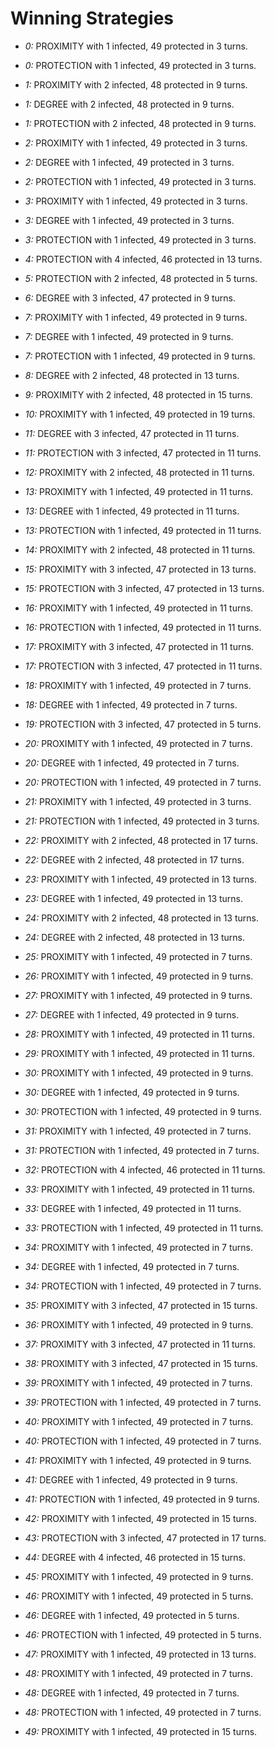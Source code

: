 # Winning Strategies

* _0:_ PROXIMITY with 1 infected, 49 protected in 3 turns.


* _0:_ PROTECTION with 1 infected, 49 protected in 3 turns.


* _1:_ PROXIMITY with 2 infected, 48 protected in 9 turns.


* _1:_ DEGREE with 2 infected, 48 protected in 9 turns.


* _1:_ PROTECTION with 2 infected, 48 protected in 9 turns.


* _2:_ PROXIMITY with 1 infected, 49 protected in 3 turns.


* _2:_ DEGREE with 1 infected, 49 protected in 3 turns.


* _2:_ PROTECTION with 1 infected, 49 protected in 3 turns.


* _3:_ PROXIMITY with 1 infected, 49 protected in 3 turns.


* _3:_ DEGREE with 1 infected, 49 protected in 3 turns.


* _3:_ PROTECTION with 1 infected, 49 protected in 3 turns.


* _4:_ PROTECTION with 4 infected, 46 protected in 13 turns.


* _5:_ PROTECTION with 2 infected, 48 protected in 5 turns.


* _6:_ DEGREE with 3 infected, 47 protected in 9 turns.


* _7:_ PROXIMITY with 1 infected, 49 protected in 9 turns.


* _7:_ DEGREE with 1 infected, 49 protected in 9 turns.


* _7:_ PROTECTION with 1 infected, 49 protected in 9 turns.


* _8:_ DEGREE with 2 infected, 48 protected in 13 turns.


* _9:_ PROXIMITY with 2 infected, 48 protected in 15 turns.


* _10:_ PROXIMITY with 1 infected, 49 protected in 19 turns.


* _11:_ DEGREE with 3 infected, 47 protected in 11 turns.


* _11:_ PROTECTION with 3 infected, 47 protected in 11 turns.


* _12:_ PROXIMITY with 2 infected, 48 protected in 11 turns.


* _13:_ PROXIMITY with 1 infected, 49 protected in 11 turns.


* _13:_ DEGREE with 1 infected, 49 protected in 11 turns.


* _13:_ PROTECTION with 1 infected, 49 protected in 11 turns.


* _14:_ PROXIMITY with 2 infected, 48 protected in 11 turns.


* _15:_ PROXIMITY with 3 infected, 47 protected in 13 turns.


* _15:_ PROTECTION with 3 infected, 47 protected in 13 turns.


* _16:_ PROXIMITY with 1 infected, 49 protected in 11 turns.


* _16:_ PROTECTION with 1 infected, 49 protected in 11 turns.


* _17:_ PROXIMITY with 3 infected, 47 protected in 11 turns.


* _17:_ PROTECTION with 3 infected, 47 protected in 11 turns.


* _18:_ PROXIMITY with 1 infected, 49 protected in 7 turns.


* _18:_ DEGREE with 1 infected, 49 protected in 7 turns.


* _19:_ PROTECTION with 3 infected, 47 protected in 5 turns.


* _20:_ PROXIMITY with 1 infected, 49 protected in 7 turns.


* _20:_ DEGREE with 1 infected, 49 protected in 7 turns.


* _20:_ PROTECTION with 1 infected, 49 protected in 7 turns.


* _21:_ PROXIMITY with 1 infected, 49 protected in 3 turns.


* _21:_ PROTECTION with 1 infected, 49 protected in 3 turns.


* _22:_ PROXIMITY with 2 infected, 48 protected in 17 turns.


* _22:_ DEGREE with 2 infected, 48 protected in 17 turns.


* _23:_ PROXIMITY with 1 infected, 49 protected in 13 turns.


* _23:_ DEGREE with 1 infected, 49 protected in 13 turns.


* _24:_ PROXIMITY with 2 infected, 48 protected in 13 turns.


* _24:_ DEGREE with 2 infected, 48 protected in 13 turns.


* _25:_ PROXIMITY with 1 infected, 49 protected in 7 turns.


* _26:_ PROXIMITY with 1 infected, 49 protected in 9 turns.


* _27:_ PROXIMITY with 1 infected, 49 protected in 9 turns.


* _27:_ DEGREE with 1 infected, 49 protected in 9 turns.


* _28:_ PROXIMITY with 1 infected, 49 protected in 11 turns.


* _29:_ PROXIMITY with 1 infected, 49 protected in 11 turns.


* _30:_ PROXIMITY with 1 infected, 49 protected in 9 turns.


* _30:_ DEGREE with 1 infected, 49 protected in 9 turns.


* _30:_ PROTECTION with 1 infected, 49 protected in 9 turns.


* _31:_ PROXIMITY with 1 infected, 49 protected in 7 turns.


* _31:_ PROTECTION with 1 infected, 49 protected in 7 turns.


* _32:_ PROTECTION with 4 infected, 46 protected in 11 turns.


* _33:_ PROXIMITY with 1 infected, 49 protected in 11 turns.


* _33:_ DEGREE with 1 infected, 49 protected in 11 turns.


* _33:_ PROTECTION with 1 infected, 49 protected in 11 turns.


* _34:_ PROXIMITY with 1 infected, 49 protected in 7 turns.


* _34:_ DEGREE with 1 infected, 49 protected in 7 turns.


* _34:_ PROTECTION with 1 infected, 49 protected in 7 turns.


* _35:_ PROXIMITY with 3 infected, 47 protected in 15 turns.


* _36:_ PROXIMITY with 1 infected, 49 protected in 9 turns.


* _37:_ PROXIMITY with 3 infected, 47 protected in 11 turns.


* _38:_ PROXIMITY with 3 infected, 47 protected in 15 turns.


* _39:_ PROXIMITY with 1 infected, 49 protected in 7 turns.


* _39:_ PROTECTION with 1 infected, 49 protected in 7 turns.


* _40:_ PROXIMITY with 1 infected, 49 protected in 7 turns.


* _40:_ PROTECTION with 1 infected, 49 protected in 7 turns.


* _41:_ PROXIMITY with 1 infected, 49 protected in 9 turns.


* _41:_ DEGREE with 1 infected, 49 protected in 9 turns.


* _41:_ PROTECTION with 1 infected, 49 protected in 9 turns.


* _42:_ PROXIMITY with 1 infected, 49 protected in 15 turns.


* _43:_ PROTECTION with 3 infected, 47 protected in 17 turns.


* _44:_ DEGREE with 4 infected, 46 protected in 15 turns.


* _45:_ PROXIMITY with 1 infected, 49 protected in 9 turns.


* _46:_ PROXIMITY with 1 infected, 49 protected in 5 turns.


* _46:_ DEGREE with 1 infected, 49 protected in 5 turns.


* _46:_ PROTECTION with 1 infected, 49 protected in 5 turns.


* _47:_ PROXIMITY with 1 infected, 49 protected in 13 turns.


* _48:_ PROXIMITY with 1 infected, 49 protected in 7 turns.


* _48:_ DEGREE with 1 infected, 49 protected in 7 turns.


* _48:_ PROTECTION with 1 infected, 49 protected in 7 turns.


* _49:_ PROXIMITY with 1 infected, 49 protected in 15 turns.


